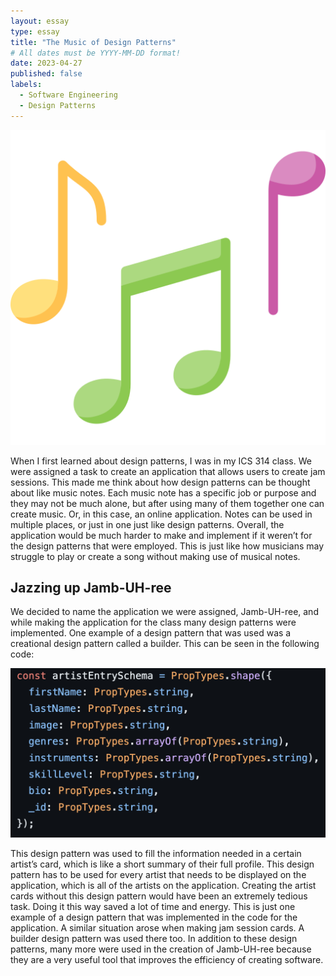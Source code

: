 ```yaml
---
layout: essay
type: essay
title: "The Music of Design Patterns"
# All dates must be YYYY-MM-DD format!
date: 2023-04-27
published: false
labels:
  - Software Engineering
  - Design Patterns
---
```


<img width="550px" class="rounded float-start pe-4" src="../img/musicn.png">

When I first learned about design patterns, I was in my ICS 314 class. We were assigned a task to create an application that allows users to create jam sessions. This made me think about how design patterns can be thought about like music notes. Each music note has a specific job or purpose and they may not be much alone, but after using many of them together one can create music. Or, in this case, an online application. Notes can be used in multiple places, or just in one just like design patterns. Overall, the application would be much harder to make and implement if it weren’t for the design patterns that were employed. This is just like how musicians may struggle to play or create a song without making use of musical notes.

## Jazzing up Jamb-UH-ree

We decided to name the application we were assigned, Jamb-UH-ree, and while making the application for the class many design patterns were implemented. One example of a design pattern that was used was a creational design pattern called a  builder. This can be seen in the following code:

<img width="550px" class="rounded float-start pe-4" src="../img/designcode.png">

This design pattern was used to fill the information needed in a certain artist’s card, which is like a short summary of their full profile. This design pattern has to be used for every artist that needs to be displayed on the application, which is all of the artists on the application. Creating the artist cards without this design pattern would have been an extremely tedious task. Doing it this way saved a lot of time and energy. This is just one example of a design pattern that was implemented in the code for the application. A similar situation arose when making jam session cards. A builder design pattern was used there too. In addition to these design patterns, many more were used in the creation of Jamb-UH-ree because they are a very useful tool that improves the efficiency of creating software.
